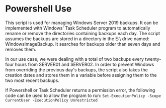 # Powershell Use
This script is used for managing Windows Server 2019 backups. It can be implemented with Windows' Task Scheduler program to automatically rename or remove the directories containing backups each day. The script assumes the backups are stored in a directory in the E:\ drive named: WindowsImageBackup. It searches for backups older than seven days and removes them.

In our use case, we were dealing with a total of two backups every twenty-four hours from SERVER01 and SERVER02. In order to prevent Windows from overriding the previous day's backups, the script also takes the creation dates and stores them in a variable before assigning them to the two most recent backups.

If Powershell or Task Scheduler returns a permission error, the following code can be used to allow the program to run:
`Set-ExecutionPolicy -Scope CurrentUser -ExecutionPolicy Unrestricted`
